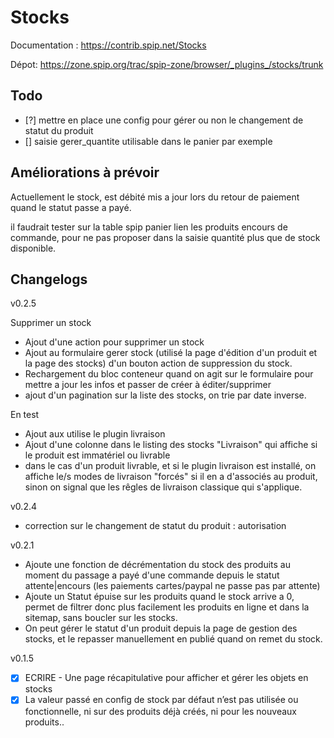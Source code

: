 # Stocks

Documentation :
https://contrib.spip.net/Stocks

Dépot:
https://zone.spip.org/trac/spip-zone/browser/_plugins_/stocks/trunk

## Todo

- [?] mettre en place une config pour gérer ou non le changement de statut du produit
- [] saisie gerer_quantite utilisable dans le panier par exemple

## Améliorations à prévoir

Actuellement le stock, est débité mis a jour lors du retour de paiement quand
le statut passe a payé.

il faudrait tester sur la table spip panier lien les produits encours de commande, pour ne pas proposer dans la saisie quantité plus que de stock disponible.

## Changelogs

v0.2.5

Supprimer un stock

- Ajout d'une action pour supprimer un stock
- Ajout au formulaire gerer stock (utilisé la page d'édition d'un produit et la page des stocks) d'un bouton action de suppression du stock.
- Rechargement du bloc conteneur quand on agit sur le formulaire pour mettre a jour les infos et passer de créer à éditer/supprimer
- ajout d'un pagination sur la liste des stocks, on trie par date inverse.

En test
- Ajout aux utilise le plugin livraison
- Ajout d'une colonne dans le listing des stocks "Livraison" qui affiche si le produit est immatériel ou livrable
- dans le cas d'un produit livrable, et si le plugin livraison est installé, on affiche le/s modes de livraison "forcés" si il en a d'associés au produit, sinon on signal que les rêgles de livraison classique qui s'applique.


v0.2.4
- correction sur le changement de statut du produit : autorisation

v0.2.1
- Ajoute une fonction de décrémentation du stock des produits au moment du passage a payé d'une commande
depuis le statut attente|encours (les paiements cartes/paypal ne passe pas par attente)
- Ajoute un Statut épuise sur les produits quand le stock arrive a 0, permet de filtrer donc plus facilement les produits en ligne et dans la sitemap, sans boucler sur les stocks.
- On peut gérer le statut d'un produit depuis la page de gestion des stocks, et le repasser manuellement en publié quand on remet du stock.


v0.1.5
- [X] ECRIRE - Une page récapitulative pour afficher et gérer les objets en stocks
- [X] La valeur passé en config de stock par défaut n’est pas utilisée ou fonctionnelle, ni sur des produits déjà créés, ni pour les nouveaux produits..
